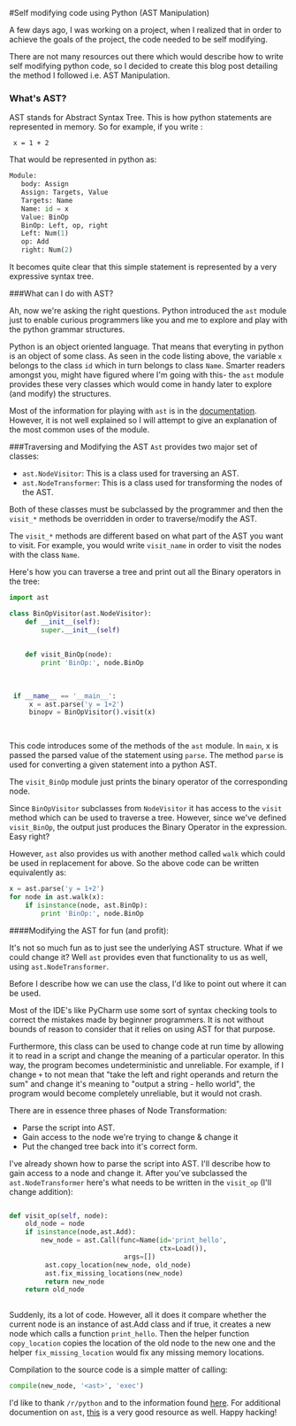 #Self modifying code using Python (AST Manipulation)

A few days ago, I was working on a project, when I realized that in order to achieve the goals of the project, the code needed to be self modifying. 

There are not many resources out there which would describe how to write self modifying python code, so I decided to create this blog post detailing the method I followed i.e. AST Manipulation.

### What's AST?

AST stands for Abstract Syntax Tree. This is how python statements are represented in memory. So for example, if you write :

` x = 1 + 2` 

That would be represented in python as: 

~~~python
Module: 
   body: Assign
   Assign: Targets, Value
   Targets: Name
   Name: id = x
   Value: BinOp
   BinOp: Left, op, right
   Left: Num(1) 
   op: Add
   right: Num(2)

~~~

It becomes quite clear that this simple statement is represented by a very expressive syntax tree.

###What can I do with AST?

Ah, now we're asking the right questions. Python introduced the `ast` module just to enable curious programmers like you and me to explore and play with the python grammar structures. 

Python is an object oriented language. That means that everyting in python is an object of some class. As seen in the code listing above, the variable `x` belongs to the class `id` which in turn belongs to class `Name`. Smarter readers amongst you, might have figured where I'm going with this- the `ast` module provides these very classes which would come in handy later to explore (and modify) the structures.


Most of the information for playing with `ast` is in the [documentation](https://docs.python.org/3.5/library/ast.html). However, it is not well explained so I will attempt to give an explanation of the most common uses of the module. 


###Traversing and Modifying the AST
`Ast` provides two major set of classes:

* `ast.NodeVisitor`: This is a class used for traversing an AST.
* `ast.NodeTransformer`: This is a class used for transforming the nodes of the AST. 

Both of these classes must be subclassed by the programmer and then the `visit_*` methods be overridden in order to traverse/modify the AST.

The `visit_*` methods are different based on what part of the AST you want to visit. For example, you would write `visit_name` in order to visit the nodes with the class `Name`. 

Here's how you can traverse a tree and print out all the Binary operators in the tree:

~~~python
import ast

class BinOpVisitor(ast.NodeVisitor):
    def __init__(self):
        super.__init__(self)
       
           
    def visit_BinOp(node):
        print 'BinOp:', node.BinOp
             
 
 
 if __name__ == '__main__':
     x = ast.parse('y = 1+2')
     binopv = BinOpVisitor().visit(x)
     
     
~~~

This code introduces some of the methods of the `ast` module. In `main`, x is passed the parsed value of the statement using `parse`. The method `parse` is used for converting a given statement into a python AST. 

The `visit_BinOp` module just prints the binary operator of the corresponding node. 

Since `BinOpVisitor` subclasses from `NodeVisitor` it has access to the `visit` method which can be used to traverse a tree. However, since we've defined `visit_BinOp`, the output just produces the Binary Operator in the expression. Easy right?

However, `ast` also provides us with another method called `walk` which could be used in replacement for above. So the above code can be written equivalently as:

~~~python
x = ast.parse('y = 1+2')
for node in ast.walk(x):
    if isinstance(node, ast.BinOp):
        print 'BinOp:', node.BinOp
~~~ 

####Modifying the AST for fun (and profit):

It's not so much fun as to just see the underlying AST structure. What if we could change it? Well `ast` provides even that functionality to us as well, using `ast.NodeTransformer`. 

Before I describe how we can use the class, I'd like to point out where it can be used. 

Most of the IDE's like PyCharm  use some sort of syntax checking tools to correct the mistakes made by beginner programmers. It is not without bounds of reason to consider that it relies on using AST for that purpose. 


Furthermore, this class can be used to change code at run time by allowing it to read in a script and change the meaning of a particular operator. In this way, the program becomes undeterministic and unreliable. For example, if I change `+` to not mean that "take the left and right operands and return the sum" and change it's meaning to "output a string - hello world", the program would become completely unreliable, but it would not crash. 

There are in essence three phases of Node Transformation: 

* Parse the script into AST.
* Gain access to the node we're trying to change & change it
* Put the changed tree back into it's correct form.

I've already shown how to parse the script into AST. I'll describe how to gain access to a node and change it. After you've subclassed the `ast.NodeTransformer` here's what needs to be written in the `visit_op` (I'll change addition): 

~~~python

def visit_op(self, node):
    old_node = node
    if isinstance(node,ast.Add):
        new_node = ast.Call(func=Name(id='print_hello',
                                      ctx=Load()),
                             args=[])
         ast.copy_location(new_node, old_node)
         ast.fix_missing_locations(new_node)
         return new_node
    return old_node
      

~~~
 
 Suddenly, its a lot of code. However, all it does it compare whether the current node is an instance of ast.Add class and if true, it creates a new node which calls a function `print_hello`. Then the helper function `copy_location` copies the location of the old node to the new one and the helper `fix_missing_location` would fix any missing memory locations.
 
 Compilation to the source code is a simple matter of calling:

~~~python
compile(new_node, '<ast>', 'exec')
~~~
        
        
        
I'd like to thank `/r/python` and to the information found [here](http://www.dalkescientific.com/writings/diary/archive/2010/02/22/instrumenting_the_ast.html). For additional documention on `ast`, [this](https://greentreesnakes.readthedocs.io/en/latest/) is a very good resource as well. Happy hacking!


